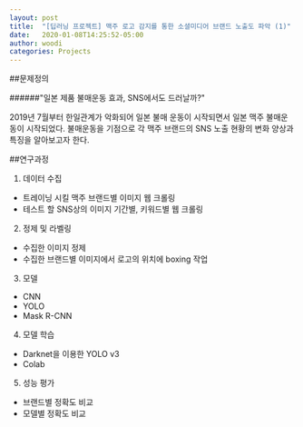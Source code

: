 ```yaml
---
layout: post
title:  "[딥러닝 프로젝트] 맥주 로고 감지를 통한 소셜미디어 브랜드 노출도 파악 (1)"
date:   2020-01-08T14:25:52-05:00
author: woodi
categories: Projects
---
```


##문제정의 

######"일본 제품 불매운동 효과, SNS에서도 드러날까?"

2019년 7월부터 한일관계가 악화되어 일본 불매 운동이 시작되면서 일본 맥주 불매운동이 시작되었다.
불매운동을 기점으로 각 맥주 브랜드의 SNS 노출 현황의 변화 양상과 특징을 알아보고자 한다.


##연구과정

1. 데이터 수집
 - 트레이닝 시킬 맥주 브랜드별 이미지 웹 크롤링
 - 테스트 할 SNS상의 이미지 기간별, 키워드별 웹 크롤링

2. 정제 및 라벨링
 - 수집한 이미지 정제
 - 수집한 브랜드별 이미지에서 로고의 위치에 boxing 작업

3. 모델
 - CNN
 - YOLO
 - Mask R-CNN

4. 모델 학습
 - Darknet을 이용한 YOLO v3
 -  Colab

5. 성능 평가
 - 브랜드별 정확도 비교
 - 모델별 정확도 비교